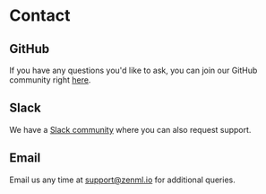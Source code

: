 # Contact

## GitHub

If you have any questions you'd like to ask, you can join our GitHub community right [here](https://github.com/zenml-io/zenml/discussions).

## Slack

We have a [Slack community](https://zenml.io/slack-invite) where you can also request support.

## Email

Email us any time at [support@zenml.io](mailto:support@zenml.io) for additional queries.
